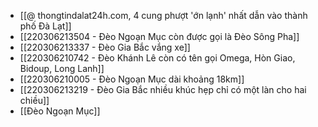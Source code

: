 - [[@ thongtindalat24h.com, 4 cung phượt 'ớn lạnh' nhất dẫn vào thành phố Đà Lạt]]
- [[220306213504 - Đèo Ngoạn Mục còn được gọi là Đèo Sông Pha]]
- [[220306213337 - Đèo Gia Bắc vắng xe]]
- [[220306210742 - Đèo Khánh Lê còn có tên gọi Omega, Hòn Giao, Bidoup, Long Lanh]]
- [[220306210005 - Đèo Ngoạn Mục dài khoảng 18km]]
- [[220306213219 - Đèo Gia Bắc nhiều khúc hẹp chỉ có một làn cho hai chiều]]
- [[Đèo Ngoạn Mục]]
